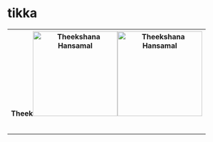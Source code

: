 # tikka
<table></th><th>Theek<table><a href="https://github.com/Theekshanahansamal2007/theekshana-hansamal.git"><img src="https://i.ibb.co/1JPW0RG/Snapchat-1206413278.jpg" width="190" alt="Theekshana Hansamal"><a href="https://wa.me.741844543"><img src="https://i.ibb.co/GWnzNFX/Snapchat-1585153826.jpg" width="190" alt="Theekshana Hansamal">








